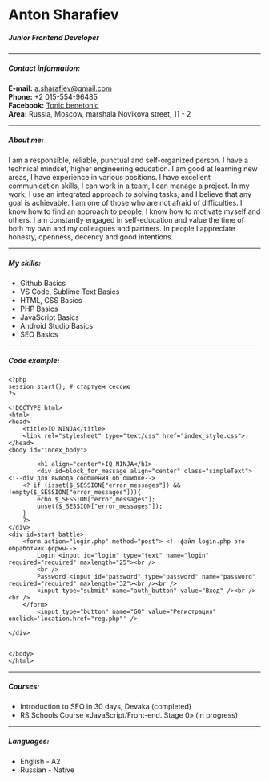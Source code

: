 # Anton Sharafiev
   
##### Junior Frontend Developer
***
##### Contact information:

**E-mail:** a.sharafiev@gmail.com  
**Phone:** +2 015-554-96485  
**Facebook:** [Tonic benetonic](https://www.facebook.com/tonic.benetonic/)  
**Area:** Russia, Moscow, marshala Novikova street, 11 - 2  
***
##### About me:
I am a responsible, reliable, punctual and self-organized person. I have a technical mindset, higher engineering education. I am good at learning new areas, I have experience in various positions. I have excellent communication skills, I can work in a team, I can manage a project. In my work, I use an integrated approach to solving tasks, and I believe that any goal is achievable. I am one of those who are not afraid of difficulties. I know how to find an approach to people, I know how to motivate myself and others. I am constantly engaged in self-education and value the time of both my own and my colleagues and partners. In people I appreciate honesty, openness, decency and good intentions.
***
##### My skills:
* Github Basics
* VS Code, Sublime Text Basics
* HTML, CSS Basics
* PHP Basics
* JavaScript Basics
* Android Studio Basics
* SEO Basics
***
##### Code example:

```
<?php
session_start(); # стартуем сессию
?> 

<!DOCTYPE html>
<html>
<head>
	<title>IQ NINJA</title>
	<link rel="stylesheet" type="text/css" href="index_style.css">
</head>
<body id="index_body">
	
		<h1 align="center">IQ NINJA</h1>
		<div id=block_for_message align="center" class="simpleText">  <!--div для вывода сообщения об ошибке-->
	<? if (isset($_SESSION["error_messages"]) && !empty($_SESSION["error_messages"])){
		echo $_SESSION["error_messages"];
		unset($_SESSION["error_messages"]);
	}
	?>
</div>
<div id=start_battle> 
	<form action="login.php" method="post"> <!--файл login.php это обработчик формы-->
		Login <input id="login" type="text" name="login" required="required" maxlength="25"><br />
		<br />
		Password <input id="password" type="password" name="password" required="required" maxlength="32"><br /><br />
		<input type="submit" name="auth_button" value="Вход" /><br /><br />
	</form>	
		<input type="button" name="GO" value="Регистрация" onclick='location.href="reg.php"' />
	
</div>
	

</body>
</html>
```
***
##### Courses:
* Introduction to SEO in 30 days, Devaka (completed)
* RS Schools Course «JavaScript/Front-end. Stage 0» (in progress)
***
##### Languages:
* English - A2
* Russian - Native
